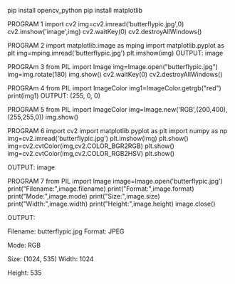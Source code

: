 pip install opencv_python
pip install matplotlib

PROGRAM 1
import cv2
img=cv2.imread('butterflypic.jpg',0)
cv2.imshow('image',img)
cv2.waitKey(0)
cv2.destroyAllWindows()

PROGRAM 2
import matplotlib.image as mping
import matplotlib.pyplot as plt
img=mping.imread('butterflypic.jpg')
plt.imshow(img)
OUTPUT:
image


PROGRAm 3
from PIL import Image
img=Image.open("butterflypic.jpg")
img=img.rotate(180)
img.show()
cv2.waitKey(0)
cv2.destroyAllWindows()

PROGRAm 4
from PIL import ImageColor
img1=ImageColor.getrgb("red")
print(img1)
OUTPUT:
(255, 0, 0)

PROGRAM 5
from PIL import ImageColor
img=Image.new('RGB',(200,400),(255,255,0))
img.show()

PROGRAM 6
import cv2
import matplotlib.pyplot as plt
import numpy as np
img=cv2.imread('butterflypic.jpg')
plt.imshow(img)
plt.show()
img=cv2.cvtColor(img,cv2.COLOR_BGR2RGB)
plt.show()
img=cv2.cvtColor(img,cv2.COLOR_RGB2HSV)
plt.show()

OUTPUT:
image

PROGRAM 7
from PIL import Image
image=Image.open('butterflypic.jpg')
print("Filename:",image.filename)
print("Format:",image.format)
print("Mode:",image.mode)
print("Size:",image.size)
print("Width:",image.width)
print("Height:",image.height)
image.close()

OUTPUT:

Filename: butterflypic.jpg
Format: JPEG


Mode: RGB


Size: (1024, 535)
Width: 1024

Height: 535

